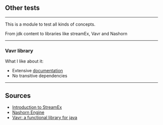 ## Other tests

---
This is a module to test all kinds of concepts.

From jdk content to libraries like streamEx, Vavr and Nashorn

---
### Vavr library
What I like about it:
- Extensive [documentation](https://docs.vavr.io/)
- No transitive dependencies

---
## Sources
- [Introduction to StreamEx](https://www.baeldung.com/streamex)
- [Nashorn Engine](https://github.com/openjdk/nashorn)
- [Vavr: a functional library for java](https://www.vavr.io/)
